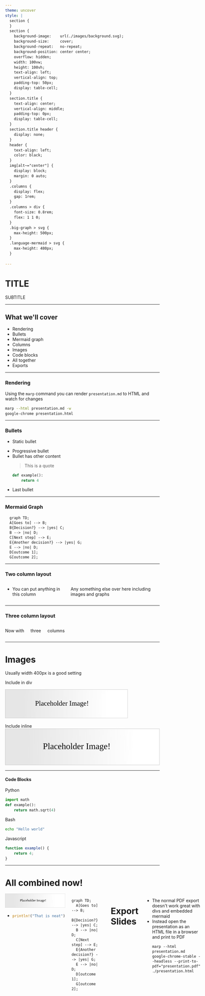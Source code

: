 ```yaml
---
theme: uncover
style: |
  section {
  }
  section {
    background-image:    url(./images/background.svg);
    background-size:     cover;
    background-repeat:   no-repeat;
    background-position: center center;
    overflow: hidden;
    width: 100vw;
    height: 100vh;
    text-align: left;
    vertical-align: top;
    padding-top: 50px;
    display: table-cell;
  }
  section.title {
    text-align: center;
    vertical-align: middle;
    padding-top: 0px;
    display: table-cell;
  }
  section.title header {
    display: none;
  }
  header {
    text-align: left;
    color: black;
  }
  img[alt~="center"] {
    display: block;
    margin: 0 auto;
  }
  .columns {
    display: flex;
    gap: 1rem;
  }
  .columns > div {
    font-size: 0.8rem;
    flex: 1 1 0;
  }
  .big-graph > svg {
    max-height: 500px;
  }
  .language-mermaid > svg {
    max-height: 480px;
  }

---
```


<!-- header: TITLE -->
<!-- _class: title -->

# TITLE

SUBTITLE
<script type="module">
  import mermaid from 'https://cdn.jsdelivr.net/npm/mermaid@10/dist/mermaid.esm.min.mjs';
  mermaid.initialize({ startOnLoad: true });
  await mermaid.run({
    querySelector: '.language-mermaid',
  });
</script>

---

<!-- header: Example > Overview -->

## What we'll cover
- Rendering
- Bullets
- Mermaid graph
- Columns
- Images
- Code blocks
- All together
- Exports

---

### Rendering
Using the `marp` command you can render `presentation.md` to HTML and watch for changes
```bash
marp --html presentation.md -w
google-chrome presentation.html
```

---

<!-- header: Example > Bullets -->
### Bullets
- Static bullet
* Progressive bullet
* Bullet has other content
  > This is a quote
  ```python
  def example():
      return 4
  ```
* Last bullet


---

<!-- header: Example > Mermaid Graph -->

### Mermaid Graph

```mermaid
  graph TD;
  A[Goes to] --> B;
  B{Decision?} --> |yes| C;
  B --> |no| D;
  C[Next step] --> E;
  E{Another decision?} --> |yes| G;
  E --> |no| D;
  D[outcome 1];
  G[outcome 2];
```

---

<!-- header: Example > Columns -->

### Two column layout

<div class=columns>
<div>

- You can put anything in this column

</div>
<div>

Any something else over here including images and graphs

</div>
</div>

---

### Three column layout

<div class=columns>
<div>

Now with

</div>
<div>

three

</div>
<div>

columns

</div>
</div>

---

<!-- header: Example > Images -->

# Images
Usually width 400px is a good setting

Include in div
<div>
    <img width="400px" src=./images/example.svg/>
</div>

Include inline
![width:400px center](./images/example.svg)

---

<!-- header: Example > Code Blocks -->

#### Code Blocks
Python
```python
import math
def example():
    return math.sqrt(4)
```

Bash
```bash
echo "Hello world"
```

Javascript
```javascript
function example() {
    return 4;
}
```

---

<!-- header: Example > Together! -->

# All combined now!

<div class=columns>
<div>
    <img width="400px" src=./images/example.svg/>

*
  ```rust
  println!("That is neat")
  ```

</div>

<div>

```mermaid
graph TD;
  A[Goes to] --> B;
  B{Decision?} --> |yes| C;
  B --> |no| D;
  C[Next step] --> E;
  E{Another decision?} --> |yes| G;
  E --> |no| D;
  D[outcome 1];
  G[outcome 2];
```

</div>

---

<!-- header: Example > Exporting -->

# Export Slides
* The normal PDF export doesn't work great with divs and embedded mermaid
* Instead open the presentation as an HTML file in a browser and print to PDF
  ```
  marp --html presentation.md
  google-chrome-stable --headless --print-to-pdf="presentation.pdf" ./presentation.html
  ```
